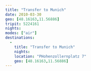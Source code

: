 ```yaml
---
title: "Transfer to Munich"
date: 2010-03-30
geo: [48.16163,11.56886]
tripit: 5224161
nights: 
modes: ["air"]
destinations:
  -
    title: "Transfer to Munich"
    nights: 
    location: "PHohenzollernplatz 7"
    geo: [48.16163,11.56886]
---
```



